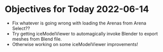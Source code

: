 # Objectives for Today 2022-06-14

- Fix whatever is going wrong with loading the Arenas from Arena Select??
- Try getting iceModelViewer to automagically invoke Blender to export meshes from Blend file.
- Otherwise working on some iceModelViewer improvements!
